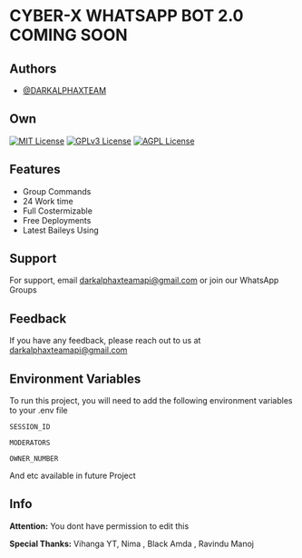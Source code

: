 
# CYBER-X WHATSAPP BOT 2.0 COMING SOON



## Authors

- [@DARKALPHAXTEAM](https://www.github.com/darkalphaxteam)


## Own

[![MIT License](https://img.shields.io/badge/License-MIT-green.svg)](https://choosealicense.com/licenses/mit/)
[![GPLv3 License](https://img.shields.io/badge/License-GPL%20v3-yellow.svg)](https://opensource.org/licenses/)
[![AGPL License](https://img.shields.io/badge/license-AGPL-blue.svg)](http://www.gnu.org/licenses/agpl-3.0)








## Features

- Group Commands
- 24 Work time
- Full Costermizable
- Free Deployments
- Latest Baileys Using


## Support

For support, email darkalphaxteamapi@gmail.com or join our WhatsApp Groups 


## Feedback

If you have any feedback, please reach out to us at darkalphaxteamapi@gmail.com


## Environment Variables

To run this project, you will need to add the following environment variables to your .env file

`SESSION_ID`

`MODERATORS`

`OWNER_NUMBER`

And etc available in future Project

## Info

**Attention:** You dont have permission to edit this

**Special Thanks:** Vihanga YT, Nima , Black Amda , Ravindu Manoj

